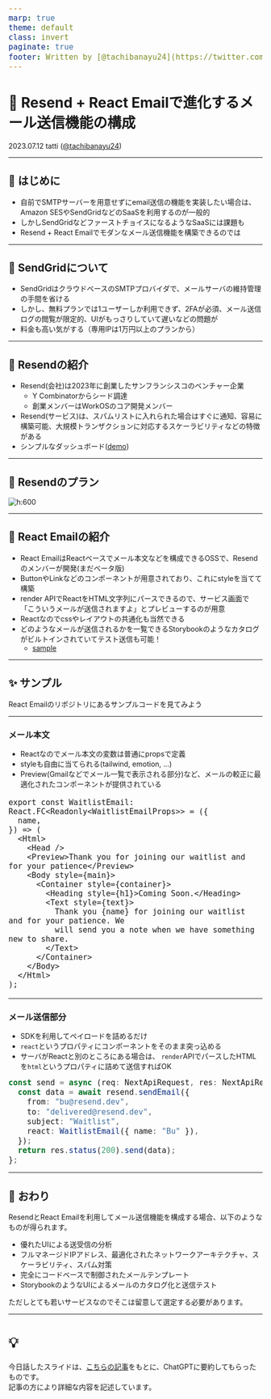 ```yaml
---
marp: true
theme: default
class: invert
paginate: true
footer: Written by [@tachibanayu24](https://twitter.com/tachibanayu24)
---
```


# 💌 Resend + React Emailで進化するメール送信機能の構成

<style scoped>
section { 
    font-size: 28px; 
}
</style>

2023.07.12
tatti ([@tachibanayu24](https://twitter.com/tachibanayu24))

---

## 👋 はじめに

- 自前でSMTPサーバーを用意せずにemail送信の機能を実装したい場合は、Amazon SESやSendGridなどのSaaSを利用するのが一般的
- しかしSendGridなどファーストチョイスになるようなSaaSには課題も
- Resend + React Emailでモダンなメール送信機能を構築できるのでは

---

## 💭 SendGridについて

- SendGridはクラウドベースのSMTPプロバイダで、メールサーバの維持管理の手間を省ける
- しかし、無料プランでは1ユーザーしか利用できず、2FAが必須、メール送信ログの閲覧が限定的、UIがもっさりしていて遅いなどの問題が
- 料金も高い気がする（専用IPは1万円以上のプランから）

---

## 🎈 Resendの紹介

- Resend(会社)は2023年に創業したサンフランシスコのベンチャー企業
  - Y Combinatorからシード調達
  - 創業メンバーはWorkOSのコア開発メンバー
- Resend(サービス)は、スパムリストに入れられた場合はすぐに通知、容易に構築可能、大規模トランザクションに対応するスケーラビリティなどの特徴がある
- シンプルなダッシュボード([demo](https://resend.com/overview))

---

## 💸 Resendのプラン

![h:600](https://firebasestorage.googleapis.com/v0/b/orenotion.appspot.com/o/pages%2FScreenshot%202023-07-09%20at%2019.05.48.png?alt=media&token=1e4474d4-6224-4c4e-9038-cfcf6f1c5cca)

---

## 💌 React Emailの紹介

- React EmailはReactベースでメール本文などを構成できるOSSで、Resendのメンバーが開発(まだベータ版)
- ButtonやLinkなどのコンポーネントが用意されており、これにstyleを当てて構築
- render APIでReactをHTML文字列にパースできるので、サービス画面で「こういうメールが送信されますよ」とプレビューするのが用意
- Reactなのでcssやレイアウトの共通化も当然できる
- どのようなメールが送信されるかを一覧できるStorybookのようなカタログがビルトインされていてテスト送信も可能！
  - [sample](https://demo.react.email/preview/vercel-invite-user)

---

## ✨ サンプル

React Emailのリポジトリにあるサンプルコードを見てみよう

---

### メール本文

<style scoped>
section {
    font-size: 26px;
}

pre {
  font-size: 18px;
}
</style>

 - Reactなのでメール本文の変数は普通にpropsで定義
 - styleも自由に当てられる(tailwind, emotion, ...)
 - Preview(Gmailなどでメール一覧で表示される部分)など、メールの較正に最適化されたコンポーネントが提供されている

```tsx
export const WaitlistEmail: React.FC<Readonly<WaitlistEmailProps>> = ({
  name,
}) => (
  <Html>
    <Head />
    <Preview>Thank you for joining our waitlist and for your patience</Preview>
    <Body style={main}>
      <Container style={container}>
        <Heading style={h1}>Coming Soon.</Heading>
        <Text style={text}>
          Thank you {name} for joining our waitlist and for your patience. We
          will send you a note when we have something new to share.
        </Text>
      </Container>
    </Body>
  </Html>
);
```

---

### メール送信部分

<style scoped>
section { 
    font-size: 28px; 
}
</style>

- SDKを利用してペイロードを詰めるだけ
- `react`というプロパティにコンポーネントをそのまま突っ込める
- サーバがReactと別のところにある場合は、 `render`APIでパースしたHTMLを`html`というプロパティに詰めて送信すればOK

```ts
const send = async (req: NextApiRequest, res: NextApiResponse) => {
  const data = await resend.sendEmail({
    from: "bu@resend.dev",
    to: "delivered@resend.dev",
    subject: "Waitlist",
    react: WaitlistEmail({ name: "Bu" }),
  });
  return res.status(200).send(data);
};
```

---

## 👋 おわり

ResendとReact Emailを利用してメール送信機能を構成する場合、以下のようなものが得られます。

- 優れたUIによる送受信の分析
- フルマネージドIPアドレス、最適化されたネットワークアーキテクチャ、スケーラビリティ、スパム対策
- 完全にコードベースで制御されたメールテンプレート
- StorybookのようなUIによるメールのカタログ化と送信テスト

ただしとても若いサービスなのでそこは留意して選定する必要があります。

---
<style scoped>
section {
    text-align: center;
    font-size: 40px;
}
</style>
# 💡

今日話したスライドは、[こちらの記事](https://doc.tachibanayu24.com/LDTVSW)をもとに、ChatGPTに要約してもらったものです。  
記事の方により詳細な内容を記述しています。
